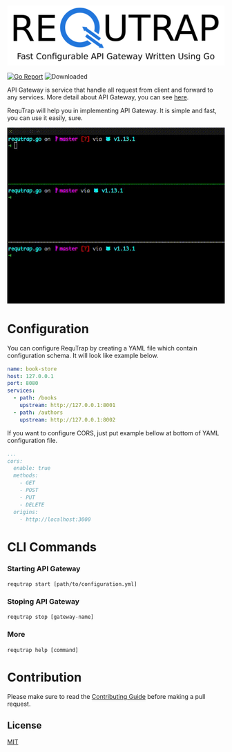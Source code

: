![REQUTRAP](./docs/assets/images/banner.png)

[![Go Report](https://goreportcard.com/badge/github.com/libidev/requtrap.go)](https://goreportcard.com/report/github.com/libidev/requtrap.go)
![Downloaded](https://img.shields.io/github/downloads/libidev/requtrap.go/total)

API Gateway is service that handle all request from client and forward to any services.
More detail about API Gateway, you can see [here](https://www.nginx.com/learn/api-gateway/).

RequTrap will help you in implementing API Gateway. It is simple and fast, you can use it easily, sure.

![example](./docs/assets/images/example.gif)

# Configuration
You can configure RequTrap by creating a YAML file which 
contain configuration schema. It will look like example below.

```yml
name: book-store
host: 127.0.0.1
port: 8080
services:
  - path: /books
    upstream: http://127.0.0.1:8001
  - path: /authors
    upstream: http://127.0.0.1:8002
```

If you want to configure CORS, just put example bellow
at bottom of YAML configuration file.

```yml
...
cors:
  enable: true
  methods:
    - GET
    - POST
    - PUT
    - DELETE
  origins:
    - http://localhost:3000
```

# CLI Commands
### Starting API Gateway
`requtrap start [path/to/configuration.yml]`

### Stoping API Gateway
`requtrap stop [gateway-name]`

### More
`requtrap help [command]`

# Contribution
Please make sure to read the [Contributing Guide](./CONTRIBUTING.md) before making a pull request.

## License
[MIT](./LICENSE)

